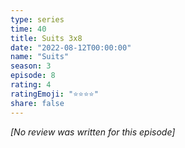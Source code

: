 ```yaml
---
type: series
time: 40
title: Suits 3x8
date: "2022-08-12T00:00:00"
name: "Suits"
season: 3
episode: 8
rating: 4
ratingEmoji: "⭐️⭐️⭐️⭐️"
share: false
---
```


_[No review was written for this episode]_
